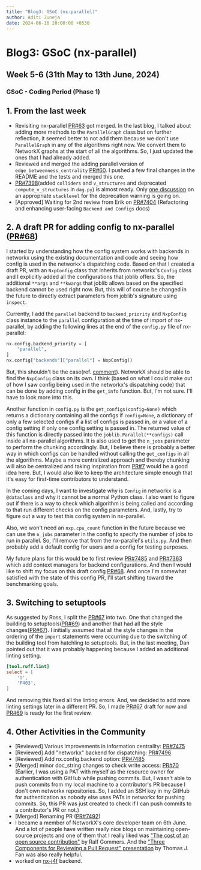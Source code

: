 ```yaml
---
title: "Blog3: GSoC (nx-parallel)"
author: Aditi Juneja
date: 2024-06-16 20:00:00 +0530
---
```


# Blog3: GSoC (nx-parallel)

## Week 5-6 (31th May to 13th June, 2024)

### GSoC - Coding Period (Phase 1)

## 1. From the last week

- Revisiting nx-parallel [PR#63](https://github.com/networkx/nx-parallel/pull/63) got merged. In the last blog, I talked about adding more methods to the `ParallelGraph` class but on further reflection, it seemed better to not add them because we don't use `ParallelGraph` in any of the algorithms right now. We convert them to NetworkX graphs at the start of all the algorithms. So, I just updated the ones that I had already added.
- Reviewed and merged the adding parallel version of `edge_betweenness_centrality` [PR#60](https://github.com/networkx/nx-parallel/pull/60). I pushed a few final changes in the README and the tests and merged this one.
- [PR#7398](https://github.com/networkx/networkx/pull/7398)(added `colliders` and `v_structures` and deprecated `compute_v_structures` in `dag.py`) is almost ready. Only [one discussion](https://github.com/networkx/networkx/pull/7398#discussion_r1636138470) on an appropriate `stacklevel` for the deprecation warning is going on.
- [Approved] Waiting for 2nd review from Erik on [PR#7404](https://github.com/networkx/networkx/pull/7404) (Refactoring and enhancing user-facing `Backend and Configs` docs)

## 2. A draft PR for adding config to nx-parallel ([PR#68](https://github.com/networkx/nx-parallel/pull/68))

I started by understanding how the config system works with backends in networkx using the existing documentation and code and seeing how config is used in the networkx's dispatching code. Based on that I created a draft PR, with an `NxpConfig` class that inherits from networkx's `Config` class and I explicitly added all the configurations that joblib offers. So, the additional `**args` and `**kwargs` that joblib allows based on the specified backend cannot be used right now. But, this will of course be changed in the future to directly extract parameters from joblib's signature using `inspect`.

Currently, I add the `parallel` backend to `backend_priority` and `NxpConfig` class instance to the `parallel` configuration at the time of import of nx-parallel, by adding the following lines at the end of the `config.py` file of nx-parallel:

```.py
nx.config.backend_priority = [
    "parallel",
]
nx.config["backends"]["parallel"] = NxpConfig()
```

But, this shouldn't be the case(ref. [comment](https://github.com/networkx/nx-parallel/pull/68/files#r1628357424)). NetworkX should be able to find the `NxpConfig` class on its own. I think (based on what I could make out of how I saw config being used in the networkx's dispatching code) that can be done by adding config in the `get_info` function. But, I'm not sure. I'll have to look more into this.

Another function in `config.py` is the `get_configs(config=None)` which returns a dictionary containing all the configs if `config=None`, a dictionary of only a few selected configs if a list of configs is passed in, or a value of a config setting if only one config setting is passed in. The returned value of this function is directly passed into the `joblib.Parallel(**configs)` call inside all nx-parallel algorithms. It is also used to get the `n_jobs` parameter to perform the chunking accordingly. But, I believe there is probably a better way in which configs can be handled without calling the `get_configs` in all the algorithms. Maybe a more centralized approach and thereby chunking will also be centralized and taking inspiration from [PR#7](https://github.com/networkx/nx-parallel/pull/7) would be a good idea here. But, I would also like to keep the architecture simple enough that it's easy for first-time contributors to understand.

In the coming days, I want to investigate why is `Config` in networkx is a `@dataclass` and why it cannot be a normal Python class. I also want to figure out if there is a way to check which algorithm is being called and according to that run different checks on the config parameters. And, lastly, try to figure out a way to test this config system in nx-parallel.

Also, we won't need an `nxp.cpu_count` function in the future because we can use the `n_jobs` parameter in the config to specify the number of jobs to run in parallel. So, I'll remove that from the nx-parallel's `utils.py`. And then probably add a default config for users and a config for testing purposes.

My future plans for this would be to first review [PR#7485](https://github.com/networkx/networkx/pull/7485) and [PR#7363](https://github.com/networkx/networkx/pull/7363) which add context managers for backend configurations. And then I would like to shift my focus on this draft config [PR#68](https://github.com/networkx/nx-parallel/pull/68). And once I'm somewhat satisfied with the state of this config PR, I'll start shifting toward the benchmarking goals.

## 3. Switching to setuptools

As suggested by Ross, I split the [PR#67](https://github.com/networkx/nx-parallel/pull/67) into two. One that changed the building to setuptools([PR#69](https://github.com/networkx/nx-parallel/pull/69)) and another that had all the style changes([PR#67](https://github.com/networkx/nx-parallel/pull/67)). I initially assumed that all the style changes in the ordering of the `import` statements were occurring due to the switching of the building tool from hatchling to setuptools. But, in the last meeting, Dan pointed out that it was probably happening because I added an additional linting setting.

```.toml
[tool.ruff.lint]
select = [
    'I',
    'F403',
]
```

And removing this fixed all the linting errors. And, we decided to add more linting settings later in a different PR. So, I made [PR#67](https://github.com/networkx/nx-parallel/pull/67) draft for now and [PR#69](https://github.com/networkx/nx-parallel/pull/69) is ready for the first review.

## 4. Other Activities in the Community

- [Reviewed] Various improvements in information centrality: [PR#7475](https://github.com/networkx/networkx/pull/7475)
- [Reviewed] Add "networkx" backend for dispatching: [PR#7496](https://github.com/networkx/networkx/pull/7496)
- [Reviewed] Add nx.config.backend option: [PR#7485](https://github.com/networkx/networkx/pull/7485)
- [Merged] minor doc_string changes to check write access: [PR#70](https://github.com/networkx/nx-parallel/pull/70) (Earlier, I was using a PAT with myself as the resource owner for authentication with GitHub while pushing commits. But, I wasn't able to push commits from my local machine to a contributor's PR because I don't own networkx repositories. So, I added an SSH key in my GitHub for authentication as nobody else uses PATs in networkx for pushing commits. So, this PR was just created to check if I can push commits to a contributor's PR or not.)
- [Merged] Renaming PR ([PR#7492](https://github.com/networkx/networkx/pull/7492))
- I became a member of NetworkX's core developer team on 6th June. And a lot of people have written really nice blogs on maintaining open-source projects and one of them that I really liked was ["The cost of an open source contribution"](https://rgommers.github.io/2019/06/the-cost-of-an-open-source-contribution/) by Ralf Gommers. And the ["Three Components for Reviewing a Pull Request" presentation](https://youtu.be/dyxS9KKCNzA?si=_3JibXzw5zfBTJCy) by Thomas J. Fan was also really helpful.
- worked on [nx-j4f](https://github.com/Schefflera-Arboricola/nx-j4f) backend.
